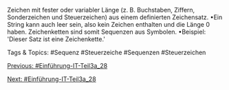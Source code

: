 Zeichen mit fester oder variabler Länge (z. B. Buchstaben, Ziffern, Sonderzeichen und Steuerzeichen) aus einem 
definierten Zeichensatz. 
•Ein String kann auch leer sein, also kein Zeichen enthalten und die Länge 0 haben. Zeichenketten sind somit 
Sequenzen aus Symbolen. 
•Beispiel: 'Dieser Satz ist eine Zeichenkette.'

   Tags & Topics:
   #Sequenz
   #Steuerzeiche
   #Sequenzen
   #Steuerzeichen

[Previous: #Einführung-IT-Teil3a_28](Einführung-IT-Teil3a_28.md)

[Next: #Einführung-IT-Teil3a_28](Einführung-IT-Teil3a_28.md)